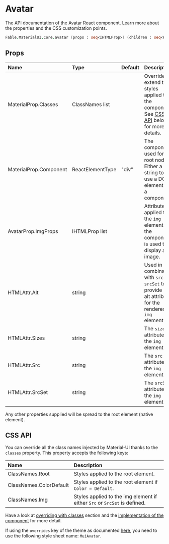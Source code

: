 # Avatar

<p class="description">The API documentation of the Avatar React component. Learn more about the properties and the CSS customization points.</p>

```fsharp
Fable.MaterialUI.Core.avatar (props : seq<IHTMLProp>) (children : seq<ReactElement>) : ReactElement
```



## Props

| Name | Type | Default | Description |
|:-----|:-----|:--------|:------------|
| <span class="prop-name">MaterialProp.Classes</span> | <span class="prop-type">ClassNames list</span> |   | Override or extend the styles applied to the component. See [CSS API](#css-api) below for more details. |
| <span class="prop-name">MaterialProp.Component</span> | <span class="prop-type">ReactElementType</span> | <span class="prop-default">"div"</span> | The component used for the root node. Either a string to use a DOM element or a component. |
| <span class="prop-name">AvatarProp.ImgProps</span> | <span class="prop-type">IHTMLProp list</span> |   | Attributes applied to the `img` element if the component is used to display an image. |
| <span class="prop-name">HTMLAttr.Alt</span> | <span class="prop-type">string</span> |   | Used in combination with `src` or `srcSet` to provide an alt attribute for the rendered `img` element. |
| <span class="prop-name">HTMLAttr.Sizes</span> | <span class="prop-type">string</span> |   | The `sizes` attribute for the `img` element. |
| <span class="prop-name">HTMLAttr.Src</span> | <span class="prop-type">string</span> |   | The `src` attribute for the `img` element. |
| <span class="prop-name">HTMLAttr.SrcSet</span> | <span class="prop-type">string</span> |   | The `srcSet` attribute for the `img` element. |

Any other properties supplied will be spread to the root element (native element).

## CSS API

You can override all the class names injected by Material-UI thanks to the `classes` property.
This property accepts the following keys:


| Name | Description |
|:-----|:------------|
| <span class="prop-name">ClassNames.Root</span> | Styles applied to the root element.
| <span class="prop-name">ClassNames.ColorDefault</span> | Styles applied to the root element if `Color = Default`.
| <span class="prop-name">ClassNames.Img</span> | Styles applied to the img element if either `Src` or `SrcSet` is defined.

Have a look at [overriding with classes](/customization/overrides/#overriding-with-classes) section
and the [implementation of the component](https://github.com/mui-org/material-ui/tree/master/packages/material-ui/src/Avatar/Avatar.js)
for more detail.

If using the `overrides` key of the theme as documented
[here](/customization/themes/#customizing-all-instances-of-a-component-type),
you need to use the following style sheet name: `MuiAvatar`.

<!--## Demos-->

<!--- [Avatars](/demos/avatars/)-->

